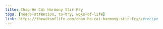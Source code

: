 ```yaml
---
title: Chao He Cai Harmony Stir Fry
tags: [needs-attention, to-try, woks-of-life]
link: https://thewoksoflife.com/chao-he-cai-harmony-stir-fry/\#recipe
---
```


